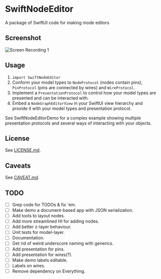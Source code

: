 # SwiftNodeEditor

A package of SwiftUI code for making mode editors
## Screenshot

<!-- ![Screenshot 1](Documentation/Screenshot%201.png) -->
![Screen Recording 1](Documentation/Screen%20Recording%201.gif)


## Usage

1. `import SwiftNodeEditor`
2. Conform your model types to `NodeProtocol` (nodes contain pins), `PinProtocol` (pins are connected by wires) and `WireProtocol`.
3. Implement a `PresentationProtocol` to control how your model types are presented and can be interacted with.
4. Embed a `NodeGraphEditorView` in your SwiftUI view hierarchy and provide it with your model types and presentation protocol.

See SwiftNodeEditorDemo for a complex example showing multiple presentation protocols and several ways of interacting with your objects.

## License

See [LICENSE.md](LICENSE.md).

## Caveats

See [CAVEAT.md](CAVEAT.md).

## TODO

- [ ] Grep code for TODOs & fix 'em.
- [ ] Make demo a document-based app with JSON serialization.
- [ ] Add tools to layout nodes.
- [ ] Add more streamlined HI for adding nodes.
- [ ] Add better z-layer behaviour.
- [ ] Unit tests for model-layer.
- [ ] Documentation.
- [ ] Get rid of weird underscore naming with generics.
- [ ] Add presentation for pins.
- [ ] Add presentation for wires(?).
- [ ] Make demo labels editable.
- [ ] Labels on wires.
- [ ] Remove dependency on Everything.
